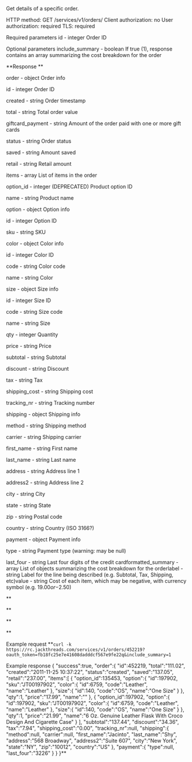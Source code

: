 Get details of a specific order.

HTTP method: GET /services/v1/orders/<id>
Client authorization: no
User authorization: required
TLS: required

Required parameters
 id - integer Order ID


Optional parameters
include_summary - boolean If true (1), response contains an array summarizing the cost breakdown for the order

**Response
**



order - object Order info


id - integer Order ID


created - string Order timestamp


total - string Total order value


giftcard_payment - string Amount of the order paid with one or more gift cards


status - string Order status


saved - string Amount saved


retail - string Retail amount


items - array List of items in the order


option_id - integer (DEPRECATED) Product option ID


name - string Product name


option - object Option info


id - integer Option ID


sku - string SKU


color - object Color info


id - integer Color ID


code - string Color code


name - string Color


size - object Size info


id - integer Size ID


code - string Size code


name - string Size


qty - integer Quantity


price - string Price


subtotal - string Subtotal


discount - string Discount


tax - string Tax


shipping_cost - string Shipping cost


tracking_nr - string Tracking number


shipping - object Shipping info


method - string Shipping method


carrier - string Shipping carrier


first_name - string First name


last_name - string Last name


address - string Address line 1


address2 - string Address line 2


city - string City


state - string State


zip - string Postal code


country - string Country (ISO 3166?)


payment - object Payment info


type - string Payment type (warning: may be null)


last_four - string Last four digits of the credit cardformatted_summary          - array List of objects summarizing the cost breakdown for the orderlabel          - string Label for the line being described (e.g. Subtotal, Tax, Shipping, etc)value         - string Cost of each item, which may be negative, with currency symbol (e.g. $19.00 or -$2.50)

**

**

**

**

Example request
**`curl -k https://rc.jackthreads.com/services/v1/orders/452219?oauth_token=fb18fc25e7e41608dadddcf567e9fe22q&include_summary=1`

Example response
        {
   "success":true,
   "order":{
      "id":452219,
      "total":"111.02",
      "created":"2011-11-25 10:37:22",
      "status":"created",
      "saved":"137.05",
      "retail":"237.00",
      "items":[
         {
            "option_id":135453,
            "option":{
               "id":197902,
               "sku":"JT00197902",
               "color":{
                  "id":6759,
                  "code":"Leather",
                  "name":"Leather"
               },
               "size":{
                  "id":140,
                  "code":"OS",
                  "name":"One Size"
               }
            },
            "qty":1,
            "price":"17.99",
            "name":""
         },
         {
            "option_id":197902,
            "option":{
               "id":197902,
               "sku":"JT00197902",
               "color":{
                  "id":6759,
                  "code":"Leather",
                  "name":"Leather"
               },
               "size":{
                  "id":140,
                  "code":"OS",
                  "name":"One Size"
               }
            },
            "qty":1,
            "price":"21.99",
            "name":"6 Oz. Genuine Leather Flask With Croco Design And Cigarette Case"
         }
      ],
      "subtotal":"137.44",
      "discount":"34.36",
      "tax":"7.94",
      "shipping_cost":"0.00",
      "tracking_nr":null,
      "shipping":{
         "method":null,
         "carrier":null,
         "first_name":"Jacinto",
         "last_name":"Shy",
         "address":"568 Broadway",
         "address2":"Suite 607",
         "city":"New York",
         "state":"NY",
         "zip":"10012",
         "country":"US"
      },
      "payment":{
         "type":null,
         "last_four":"3226"
      }
   }
}**